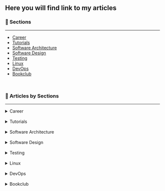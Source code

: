 ## Here you will find link to my articles

### 🎯 Sections
___

+ [Career](https://1kevinson.com/tag/career/)
+ [Tutorials](https://1kevinson.com/tag/tutorials/)
+ [Software Architecture](https://1kevinson.com/tag/software-architecture/)
+ [Software Design](https://1kevinson.com/tag/software-design/)
+ [Testing](https://1kevinson.com/tag/testing/)
+ [Linux](https://1kevinson.com/tag/linux/)
+ [DevOps](https://1kevinson.com/tag/devops/)
+ [Bookclub](https://1kevinson.com/tag/books/)

<br>

### 🧵 Articles by Sections
---

<details>
  <summary>Career</summary>
  
+ [Write a Brag Document and Get Your Work Recognized](https://1kevinson.com/write-a-brag-document-and-get-your-work-recognized/)

+ [Want to become a Java developer? Read this](https://1kevinson.com/want-to-become-a-java-developer/)

</details>
<br>

<details>
  <summary>Tutorials</summary>

+ [How to Clone a JavaScript Object Except One Key](https://1kevinson.com/how-to-clone-a-javascript-object-except-one-key/)

+ [How to Build Pagination and Sorting with Spring Boot and JPA](https://1kevinson.com/how-to-build-pagination-and-sorting-with-spring-boot-and-jpa/)

+ [Understand How Spring Boot Architecture is Designed](https://1kevinson.com/understand-how-spring-boot-architecture-is-designed/)

+ [What is caching? Understand How Cache Memory works](https://1kevinson.com/what-is-caching-understand-how-cache-memory-works/)

+ [2 Simple Ways to Sort List of Weekdays from Monday to Sunday with Java](https://1kevinson.com/2-simple-ways-to-sort-list-of-weekdays-from-monday-to-sunday-with-java/)

+ [How to Set a Custom GitHub Code Font](https://1kevinson.com/how-to-set-a-custom-github-code-font/)

+ [Upload and Download Image into SQL Database with Spring Boot](https://1kevinson.com/upload-and-download-image-into-sql-database-with-spring-boot/)

+ [How to Dockerize Your React Application](https://1kevinson.com/how-to-dockerize-your-react-application/)

+ [How to Declare Variables in JavaScript](https://1kevinson.com/how-to-declare-variable-in-javascript/)

+ [How to Change the Context Path in Spring Boot](https://1kevinson.com/how-to-change-the-context-path-in-spring-boot/)

+ [Document a Springboot Rest API with Swagger and Open API](https://1kevinson.com/document-a-springbootrest-api-with-swagger-and-open-api/)

+ [Why using UUID instead of IDs in your Java Project](https://1kevinson.com/why-using-uuid-instead-of-ids-in-your-java-project/)

+ [Create a Base Entity with JPA](https://1kevinson.com/create-a-base-entity-with-jpa/)

+ [How to add Total in last row of SQL](https://1kevinson.com/how-to-add-total-in-last-row-of-sql-sum/)

+ [Upload and Download Image into SQL Database with Spring Boot](https://1kevinson.com/upload-and-download-image-into-sql-database-with-spring-boot/)

+ [How to Create a Postgres Database in Docker](https://1kevinson.com/how-to-create-a-postgres-database-in-docker/)

+ [How to Build a Rest API with Spring Boot and PostgreSQL](https://1kevinson.com/how-to-build-rest-api-with-spring-boot-and-postgresql/)

+ [How to center a Div, Text and HTML element with CSS](https://1kevinson.com/how-to-center-a-div-text-html-element-with-css/)

+ [Implementing Caching with Spring Boot](https://1kevinson.com/implementing-caching-with-spring-boot/)

+ [Email Sending with Spring Mail and Integration Testing with Junit and GreenMail](https://1kevinson.com/email-sending-with-spring-mail-and-integration-testing-with-junit-and-greenmail/)

+ [How to send emails with Java Mail Springboot and Testing with MailHog](https://1kevinson.com/how-to-send-emails-with-java-mail-and-springboot/)

+ [How to Run a Springboot App in a Docker Container](https://1kevinson.com/dockerize-springboot-app/)

+ [Spring Boot and Apache ActiveMQ - JMS Messaging](https://1kevinson.com/springboot-artemis-broker/)

+ [Setup a starter project with Typescript and Unit Tests with Jest](https://1kevinson.com/typescript-starter-project/)

</details>
<br>

<details>
  <summary>Software Architecture</summary>

+ [Hexagonal Architecture - Implementing Port and Adapter with Java](https://1kevinson.com/how-to-implement-port-and-adapters-in-hexagonal-architecture-with-java/)

</details>
<br>

<details>
  <summary>Software Design</summary>

+ [SOLID Principles](https://1kevinson.com/solid-principles-timeless-wisdom-on-building-high-quality-software/)

+ [4 pillars of Object-Oriented Programming](https://1kevinson.com/4-pillars-of-object-oriented-programming/)

+ [Setters Are Evil: Avoid Using Them](https://1kevinson.com/why-setters-are-evil-avoid-using-them/)

</details>
<br>

<details>
  <summary>Testing</summary>

+ [Unit and Integration Testing Pagination and Sorting With JPA, JUnit and Testcontainers](https://1kevinson.com/unit-and-integration-testing-pagination-and-sorting-with-jpa-junit-and-testcontainers/)

+ [Unit and Integration Testing Made Easy on Image Management for SQL Database with Spring Boot](https://1kevinson.com/unit-and-integration-testing-made-easy-on-image-management-for-sql-database-with-spring-boot/)

+ [Test Driven Development: The Practical Guide with Typescript](https://1kevinson.com/test-driven-development-for-the-rest-of-us/)

+ [How to Write Integration Tests with H2 In-Memory Database and Springboot](https://1kevinson.com/how-to-write-integration-tests-with-h2-in-memory-database-and-springboot/)

+ [Unit Testing the Service Layer of Spring boot Application](https://1kevinson.com/testing-service-spring-boot/)

+ [How to write Integration Tests with Testcontainers Springboot and Docker](https://1kevinson.com/integration-testing-with-springboot-docker-and-tests-containers/)


</details>
<br>

<details>
  <summary>Linux</summary>

+ [How to Find and Replace Text with Sed Command on Linux](https://1kevinson.com/how-to-find-and-replace-text-with-sed-command-on-linux/)

+ [Linux Directory Structure Explained](https://1kevinson.com/linux-directory-structure-explained/)

+ [How to clean a Zombie Process on Linux](https://1kevinson.com/how-to-clean-a-zombie-process-on-linux/)

+ [How to use if-else in Shell Scripts](https://1kevinson.com/how-to-use-if-else-in-shell-scripts/)

</details>
<br>

<details>
  <summary>DevOps</summary>

</details>
<br>

<details>
  <summary>Bookclub</summary>

+ [Mastery - By Georges Leonard](https://1kevinson.com/mastery-book-highlights-george-leonard/)

+ [The War Of Art - By Steven Pressfield](https://1kevinson.com/the-war-of-art/)

+ [So Good They Can Ignore - By Cal Newport](https://1kevinson.com/so-good-they-can-ignore-you-cal-newport-commento/)

+ [The Psychology of Money - By Morgan Houssel](https://1kevinson.com/the-psychology-of-money-timeless-lessons-on-wealth-greed-and-happiness/)

+ [Show your Work - By Austin Kleon](https://1kevinson.com/show-your-work/)

</details>
